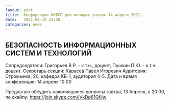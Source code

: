 ```yaml
---
layout: post
title:  Конференция ИКБСП для молодых ученых 14 апреля 2021.
date:   2021-04-12 23:30
categories: news
---
```


## БЕЗОПАСНОСТЬ ИНФОРМАЦИОННЫХ СИСТЕМ И ТЕХНОЛОГИЙ
Сопредседатели: Григорьев В.Р. - к.т.н., доцент;
Пушкин П.Ю. - к.т.н., доцент.
Секретарь секции: Карасев Павел Игоревич
Аудитория: Стромынка, 20, кафедра КБ-1, аудитория 4-5.
Дата и время конференции: 14 апреля 10:00

Предлагаю обсудить накопившиеся вопросы завтра, 13 Апреля, в 20:00, по скайпу: https://join.skype.com/jVkDp81Gfjjw
